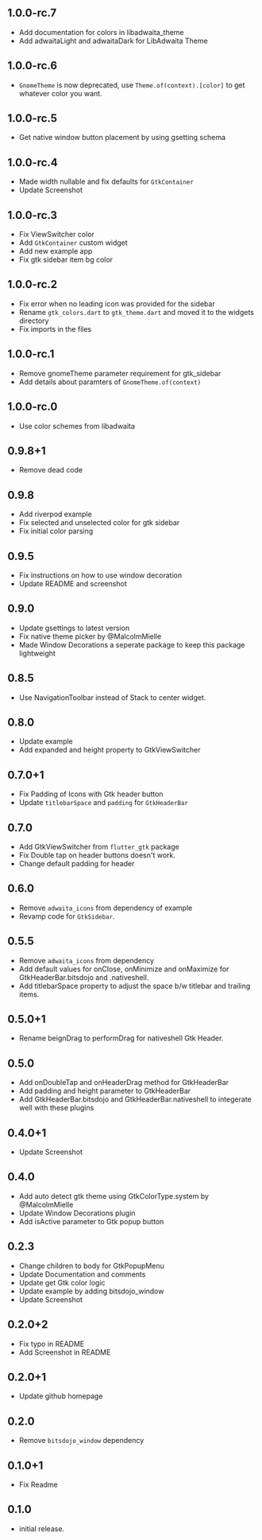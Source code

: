 ## 1.0.0-rc.7

- Add documentation for colors in libadwaita_theme
- Add adwaitaLight and adwaitaDark for LibAdwaita Theme

## 1.0.0-rc.6

- `GnomeTheme` is now deprecated, use `Theme.of(context).[color]` to get whatever color you want.

## 1.0.0-rc.5

- Get native window button placement by using gsetting schema

## 1.0.0-rc.4

- Made width nullable and fix defaults for `GtkContainer`
- Update Screenshot

## 1.0.0-rc.3

- Fix ViewSwitcher color
- Add `GtkContainer` custom widget
- Add new example app
- Fix gtk sidebar item bg color

## 1.0.0-rc.2

- Fix error when no leading icon was provided for the sidebar
- Rename `gtk_colors.dart` to `gtk_theme.dart` and moved it to the widgets directory
- Fix imports in the files

## 1.0.0-rc.1

- Remove gnomeTheme parameter requirement for gtk_sidebar
- Add details about paramters of `GnomeTheme.of(context)`

## 1.0.0-rc.0

- Use color schemes from libadwaita

## 0.9.8+1

- Remove dead code

## 0.9.8

- Add riverpod example
- Fix selected and unselected color for gtk sidebar
- Fix initial color parsing

## 0.9.5

- Fix instructions on how to use window decoration
- Update README and screenshot

## 0.9.0

- Update gsettings to latest version
- Fix native theme picker by @MalcolmMielle
- Made Window Decorations a seperate package to keep this package lightweight

## 0.8.5

- Use NavigationToolbar instead of Stack to center widget.

## 0.8.0

- Update example
- Add expanded and height property to GtkViewSwitcher

## 0.7.0+1

- Fix Padding of Icons with Gtk header button
- Update `titlebarSpace` and `padding` for `GtkHeaderBar`

## 0.7.0

- Add GtkViewSwitcher from `flutter_gtk` package
- Fix Double tap on header buttons doesn't work.
- Change default padding for header

## 0.6.0

- Remove `adwaita_icons` from dependency of example
- Revamp code for `GtkSidebar`.

## 0.5.5

- Remove `adwaita_icons` from dependency
- Add default values for onClose, onMinimize and onMaximize for GtkHeaderBar.bitsdojo and .nativeshell.
- Add titlebarSpace property to adjust the space b/w titlebar and trailing items.

## 0.5.0+1

- Rename beignDrag to performDrag for nativeshell Gtk Header.

## 0.5.0

- Add onDoubleTap and onHeaderDrag method for GtkHeaderBar
- Add padding and height parameter to GtkHeaderBar
- Add GtkHeaderBar.bitsdojo and GtkHeaderBar.nativeshell to integerate well with these plugins

## 0.4.0+1

- Update Screenshot

## 0.4.0

- Add auto detect gtk theme using GtkColorType.system by @MalcolmMielle
- Update Window Decorations plugin
- Add isActive parameter to Gtk popup button

## 0.2.3

- Change children to body for GtkPopupMenu
- Update Documentation and comments
- Update get Gtk color logic
- Update example by adding bitsdojo_window
- Update Screenshot

## 0.2.0+2

- Fix typo in README
- Add Screenshot in README

## 0.2.0+1

- Update github homepage

## 0.2.0

- Remove `bitsdojo_window` dependency

## 0.1.0+1

- Fix Readme

## 0.1.0

- initial release.
